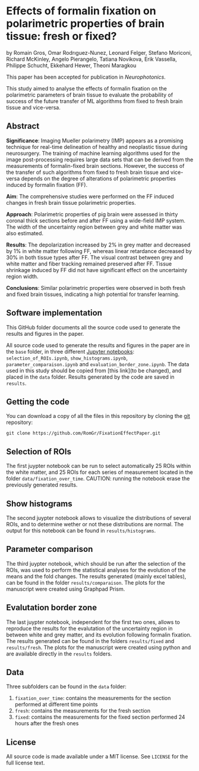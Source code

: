 # Effects of formalin fixation on polarimetric properties of brain tissue: fresh or fixed?

by
Romain Gros, Omar Rodrıguez-Nunez, Leonard Felger, Stefano Moriconi, Richard McKinley, Angelo Pierangelo, Tatiana Novikova, Erik Vassella, Philippe Schucht, Ekkehard Hewer, Theoni Maragkou

This paper has been accepted for publication in *Neurophotonics*.

This study aimed to analyse the effects of formalin fixation on the polarimetric parameters of brain tissue to evaluate the probability of success of the future transfer of ML algorithms from fixed to fresh brain tissue and vice-versa.


## Abstract

**Significance**: Imaging Mueller polarimetry (IMP) appears as a promising technique for real-time delineation of healthy and neoplastic tissue during neurosurgery. The training of machine learning algorithms used for the image post-processing requires large data sets that can be derived from the measurements of formalin-fixed brain sections. However, the success of the transfer of such algorithms from fixed to fresh brain tissue and vice-versa depends on the degree of alterations of polarimetric properties induced by formalin fixation (FF).

**Aim**: The comprehensive studies were performed on the FF induced changes in fresh brain tissue polarimetric properties.

**Approach**: Polarimetric properties of pig brain were assessed in thirty coronal thick sections before and after FF using a wide-field IMP system. The width of the uncertainty region between grey and white matter was also estimated. 

**Results**: The depolarization increased by 2% in grey matter and decreased by 1% in white matter following FF, whereas linear retardance decreased by 30% in both tissue types after FF. The visual contrast between grey and white matter and fiber tracking remained preserved after FF. Tissue shrinkage induced by FF did not have significant effect on the uncertainty region width.

**Conclusions**: Similar polarimetric properties were observed in both fresh and fixed brain tissues, indicating a high potential for transfer learning.


## Software implementation

This GitHub folder documents all the source code used to generate the results and figures in the paper.

All source code used to generate the results and figures in the paper are in the `base` folder, in three different [Jupyter notebooks](http://jupyter.org/): `selection_of_ROIs.ipynb`,  `show_histograms.ipynb`, `parameter_comparaison.ipynb` and `evaluation_border_zone.ipynb`. The data used in this study should be copied from [this link](to be changed), and placed in the `data` folder. Results generated by the code are saved in `results`.


## Getting the code

You can download a copy of all the files in this repository by cloning the
[git](https://git-scm.com/) repository:

    git clone https://github.com/RomGr/FixationEffectPaper.git


## Selection of ROIs

The first juypter notebook can be run to select automatically 25 ROIs within the white matter, and 25 ROIs for each series of measurement located in the folder `data/fixation_over_time`. CAUTION: running the notebook erase the previously generated results.


## Show histograms

The second juypter notebook allows to visualize the distributions of several ROIs, and to determine wether or not these distributions are normal. The output for this notebook can be found in `results/histograms`.


## Parameter comparison

The third juypter notebook, which should be run after the selection of the ROIs, was used to perform the statistical analyses for the evolution of the means and the fold changes. The results generated (mainly excel tables), can be found in the folder `results/comparaison`. The plots for the manuscript were created using Graphpad Prism.


## Evalutation border zone

The last juypter notebook, independent for the first two ones, allows to reproduce the results for the evalutation of the uncertainty region in between white and grey matter, and its evolution following formalin fixation. The results generated can be found in the folders `results/fixed` and `results/fresh`. The plots for the manuscript were created using python and are available directly in the `results` folders.


## Data

Three subfolders can be found in the `data` folder:
1. `fixation_over_time`: contains the measurements for the section performed at different time points
2. `fresh`: contains the measurements for the fresh section
3. `fixed`: contains the measurements for the fixed section performed 24 hours after the fresh ones


## License

All source code is made available under a MIT license. See `LICENSE` for the full license text.
